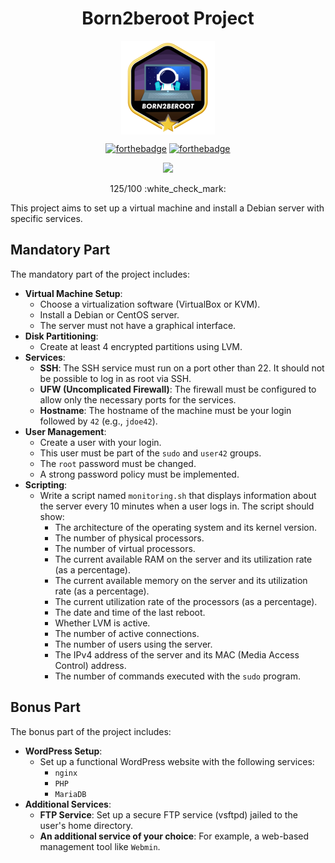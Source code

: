 <div align="center">

  # Born2beroot Project

  <p align="center"><a href="https://github.com/aabdulmecitz/42-Born2beroot" target="_blank"><img align="center" alt="born2beroot" src="https://github.com/mcombeau/mcombeau/blob/main/42_badges/born2berootm.png?raw=true"> </a></p>

  [![forthebadge](https://forthebadge.com/images/badges/made-with-c.svg)](https://forthebadge.com)
  [![forthebadge](https://forthebadge.com/images/badges/built-with-love.svg)](https://forthebadge.com)

   <a img src="https://img.shields.io/badge/score-125%20%2F%20100-success?style=for-the-badge"/></a>
   <a img src="https://img.shields.io/badge/circle-2-magenta?style=for-the-badge"/></a>
   <a img src="https://img.shields.io/badge/42-Evaluation-red?style=for-the-badge"/></a>

  <p align="center"><a href="https://https://42istanbul.com.tr/" target="_blank"><img src="https://img.shields.io/static/v1?label=&message=Istanbul&color=000&style=for-the-badge&logo=42""></a></p>

  <p align="center">125/100 :white_check_mark:</p>
</div>

This project aims to set up a virtual machine and install a Debian server with specific services.

## Mandatory Part

The mandatory part of the project includes:

*   **Virtual Machine Setup**:
    *   Choose a virtualization software (VirtualBox or KVM).
    *   Install a Debian or CentOS server.
    *   The server must not have a graphical interface.
*   **Disk Partitioning**:
    *   Create at least 4 encrypted partitions using LVM.
*   **Services**:
    *   **SSH**: The SSH service must run on a port other than 22. It should not be possible to log in as root via SSH.
    *   **UFW (Uncomplicated Firewall)**: The firewall must be configured to allow only the necessary ports for the services.
    *   **Hostname**: The hostname of the machine must be your login followed by `42` (e.g., `jdoe42`).
*   **User Management**:
    *   Create a user with your login.
    *   This user must be part of the `sudo` and `user42` groups.
    *   The `root` password must be changed.
    *   A strong password policy must be implemented.
*   **Scripting**:
    *   Write a script named `monitoring.sh` that displays information about the server every 10 minutes when a user logs in. The script should show:
        *   The architecture of the operating system and its kernel version.
        *   The number of physical processors.
        *   The number of virtual processors.
        *   The current available RAM on the server and its utilization rate (as a percentage).
        *   The current available memory on the server and its utilization rate (as a percentage).
        *   The current utilization rate of the processors (as a percentage).
        *   The date and time of the last reboot.
        *   Whether LVM is active.
        *   The number of active connections.
        *   The number of users using the server.
        *   The IPv4 address of the server and its MAC (Media Access Control) address.
        *   The number of commands executed with the `sudo` program.

## Bonus Part

The bonus part of the project includes:

*   **WordPress Setup**:
    *   Set up a functional WordPress website with the following services:
        *   `nginx`
        *   `PHP`
        *   `MariaDB`
*   **Additional Services**:
    *   **FTP Service**: Set up a secure FTP service (vsftpd) jailed to the user's home directory.
    *   **An additional service of your choice**: For example, a web-based management tool like `Webmin`.